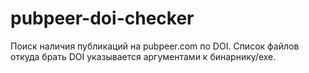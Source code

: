 # pubpeer-doi-checker
Поиск наличия публикаций на pubpeer.com по DOI. Список файлов откуда брать DOI указывается аргументами к бинарнику/exe.